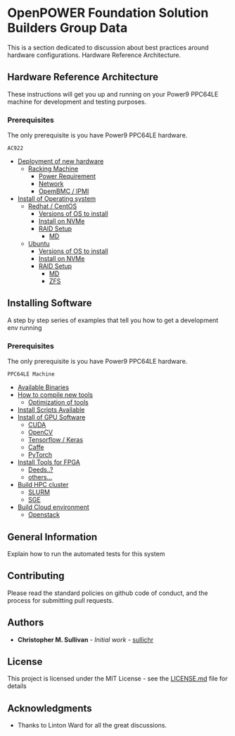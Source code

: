 # OpenPOWER Foundation Solution Builders Group Data

This is a section dedicated to discussion about best practices around hardware configurations.
Hardware Reference Architecture.

## Hardware Reference Architecture

These instructions will get you up and running on your Power9 PPC64LE machine for development and testing purposes. 

### Prerequisites
The only prerequisite is you have Power9 PPC64LE hardware.
```
AC922
```


* [Deployment of new hardware](hardware_information/Deployment-of-new-hardware.md)
    * [Racking Machine](hardware_information/Deployment-of-new-hardware.md#racking-machine)
        * [Power Requirement](hardware_information/Deployment-of-new-hardware.md#racking-machine)
        * [Network](hardware_information/Deployment-of-new-hardware.md#racking-machine)
        * [OpemBMC / IPMI](hardware_information/Deployment-of-new-hardware.md#racking-machine)
* [Install of Operating system](hardware_information/Install-of-operating-system.md)
    * [Redhat / CentOS](hardware_information/Install-of-operating-system.md)
        * [Versions of OS to install](hardware_information/Install-of-operating-system.md)
        * [Install on NVMe](hardware_information/Install-of-operating-system.md)
        * [RAID Setup](hardware_information/Install-of-operating-system.md)
            * [MD](hardware_information/Install-of-operating-system.md)
    * [Ubuntu](hardware_information/Install-of-operating-system.md)
        * [Versions of OS to install](hardware_information/Install-of-operating-system.md)
        * [Install on NVMe](hardware_information/Install-of-operating-system.md)
        * [RAID Setup](hardware_information/Install-of-operating-system.md)
            * [MD](hardware_information/Install-of-operating-system.md)
            * [ZFS](hardware_information/Install-of-operating-system.md)

## Installing Software

A step by step series of examples that tell you how to get a development env running

### Prerequisites
The only prerequisite is you have Power9 PPC64LE hardware.
```
PPC64LE Machine
```

* [Available Binaries](software_information/Available_Binaries.md)
* [How to compile new tools](software_information/)
    * [Optimization of tools](software_information/)
* [Install Scripts Available](software_information/)
* [Install of GPU Software](software_information/)
    * [CUDA](software_information/)
    * [OpenCV](software_information/)
    * [Tensorflow / Keras](software_information/)
    * [Caffe](software_information/)
    * [PyTorch](software_information/)
* [Install Tools for FPGA](software_information/)
    * [Deeds..?](software_information/)
    * [others...](software_information/)
* [Build HPC cluster](software_information/)
    * [SLURM](software_information/)
    * [SGE](software_information/)
* [Build Cloud environment](software_information/)
    * [Openstack](software_information/)



## General Information

Explain how to run the automated tests for this system

## Contributing

Please read the standard policies on github code of conduct, and the process for submitting pull requests.

## Authors

* **Christopher M. Sullivan** - *Initial work* - [sullichr](https://github.com/sullichr)


## License

This project is licensed under the MIT License - see the [LICENSE.md](LICENSE.md) file for details

## Acknowledgments

* Thanks to Linton Ward for all the great discussions. 

